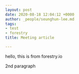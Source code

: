 ```yaml
---
layout: post
date: 2020-08-18 12:04:12 +0000
author: _people/seunghun-lee.md
tags:
- test
- forestry
title: Meeting article

---
```

hello, this is from forestry.io

2nd paragraph